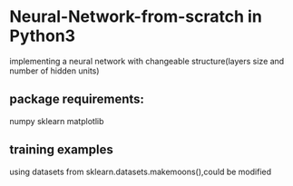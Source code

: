 # Neural-Network-from-scratch in Python3
implementing a neural network with changeable structure(layers size and number of hidden units)
## package requirements:
numpy
sklearn
matplotlib
## training examples
using datasets from sklearn.datasets.makemoons(),could be modified
